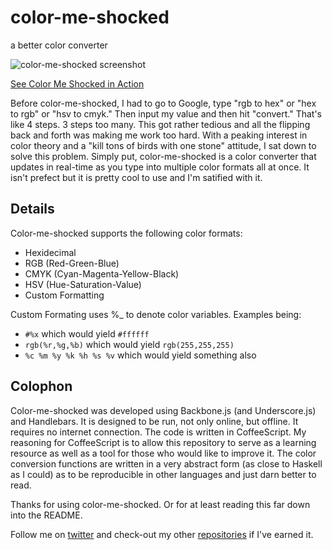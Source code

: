 color-me-shocked
================

a better color converter

![color-me-shocked screenshot](https://raw.github.com/andrejewski/color-me-shocked/master/dist/screenshot.png)

[See Color Me Shocked in Action](http://chrisandrejewski.com/project/color-me-shocked/)

Before color-me-shocked, I had to go to Google, type "rgb to hex" or "hex to rgb" or "hsv to cmyk." Then input my value and then hit "convert." That's like 4 steps. 3 steps too many. This got rather tedious and all the flipping back and forth was making me work too hard. With a peaking interest in color theory and a "kill tons of birds with one stone" attitude, I sat down to solve this problem. Simply put, color-me-shocked is a color converter that updates in real-time as you type into multiple color formats all at once. It isn't prefect but it is pretty cool to use and I'm satified with it.

## Details

Color-me-shocked supports the following color formats:
- Hexidecimal
- RGB (Red-Green-Blue)
- CMYK (Cyan-Magenta-Yellow-Black)
- HSV (Hue-Saturation-Value)
- Custom Formatting

Custom Formating uses %_ to denote color variables. Examples being:
- `#%x` which would yield `#ffffff`
- `rgb(%r,%g,%b)` which would yield `rgb(255,255,255)`
- `%c %m %y %k %h %s %v` which would yield something also

## Colophon

Color-me-shocked was developed using Backbone.js (and Underscore.js) and Handlebars. It is designed to be run, not only online, but offline. It requires no internet connection. The code is written in CoffeeScript. My reasoning for CoffeeScript is to allow this repository to serve as a learning resource as well as a tool for those who would like to improve it. The color conversion functions are written in a very abstract form (as close to Haskell as I could) as to be reproducible in other languages and just darn better to read. 

Thanks for using color-me-shocked. Or for at least reading this far down into the README.

Follow me on [twitter](http://twitter.com/compooter) and check-out my other [repositories](http://github.com/andrejewski) if I've earned it.
